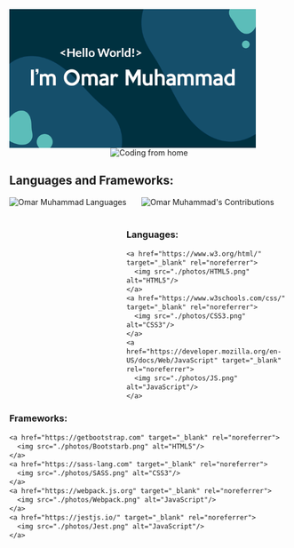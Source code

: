 <div align="center">
  <img align="left" src="./photos/Presentation.png" alt="Coding from home" height="250">
  <img src="https://media.giphy.com/media/qgQUggAC3Pfv687qPC/giphy.gif" alt="Coding from home" height="250">
</div>

## Languages and Frameworks:

<div align="center" width="100%">
  <img align="left" src="https://github-readme-stats.vercel.app/api/top-langs?username=Omar-Muhamad&show_icons=true&theme=dark&locale=en&layout=compact" alt="Omar Muhammad Languages" height="155"/>
  <img src="https://github-readme-streak-stats.herokuapp.com/?user=Omar-Muhamad&theme=dark" alt="Omar Muhammad's Contributions" height="155"/>
</div>
<br>

<div>
  <div>

  ### Languages:
    <a href="https://www.w3.org/html/" target="_blank" rel="noreferrer">
      <img src="./photos/HTML5.png" alt="HTML5"/>
    </a>
    <a href="https://www.w3schools.com/css/" target="_blank" rel="noreferrer">
      <img src="./photos/CSS3.png" alt="CSS3"/>
    </a>
    <a href="https://developer.mozilla.org/en-US/docs/Web/JavaScript" target="_blank" rel="noreferrer">
      <img src="./photos/JS.png" alt="JavaScript"/>
    </a>
  </div>


  <div>

  ### Frameworks:
    <a href="https://getbootstrap.com" target="_blank" rel="noreferrer">
      <img src="./photos/Bootstarb.png" alt="HTML5"/>
    </a>
    <a href="https://sass-lang.com" target="_blank" rel="noreferrer">
      <img src="./photos/SASS.png" alt="CSS3"/>
    </a>
    <a href="https://webpack.js.org" target="_blank" rel="noreferrer">
      <img src="./photos/Webpack.png" alt="JavaScript"/>
    </a>
    <a href="https://jestjs.io/" target="_blank" rel="noreferrer">
      <img src="./photos/Jest.png" alt="JavaScript"/>
    </a>
  </div>
</div>